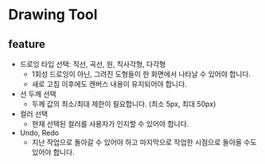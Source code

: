 # Drawing Tool

## feature

- 드로잉 타입 선택: 직선, 곡선, 원, 직사각형, 다각형
  - 1회성 드로잉이 아닌, 그려진 도형들이 한 화면에서 나타날 수 있어야 합니다.
  - 새로 고침 이후에도 캔버스 내용이 유지되어야 합니다.
- 선 두께 선택
  - 두께 값의 최소/최대 제한이 필요합니다. (최소 5px, 최대 50px)
- 컬러 선택
  - 현재 선택된 컬러를 사용자가 인지할 수 있어야 합니다.
- Undo, Redo
  - 지난 작업으로 돌아갈 수 있어야 하고 마지막으로 작업한 시점으로 돌아올 수도 있어야 합니다.
